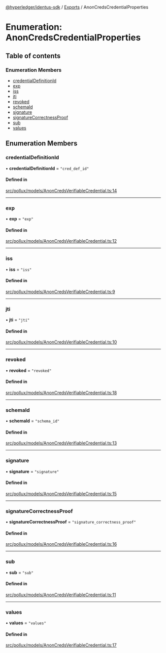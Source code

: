 [@hyperledger/identus-sdk](../README.md) / [Exports](../modules.md) / AnonCredsCredentialProperties

# Enumeration: AnonCredsCredentialProperties

## Table of contents

### Enumeration Members

- [credentialDefinitionId](AnonCredsCredentialProperties.md#credentialdefinitionid)
- [exp](AnonCredsCredentialProperties.md#exp)
- [iss](AnonCredsCredentialProperties.md#iss)
- [jti](AnonCredsCredentialProperties.md#jti)
- [revoked](AnonCredsCredentialProperties.md#revoked)
- [schemaId](AnonCredsCredentialProperties.md#schemaid)
- [signature](AnonCredsCredentialProperties.md#signature)
- [signatureCorrectnessProof](AnonCredsCredentialProperties.md#signaturecorrectnessproof)
- [sub](AnonCredsCredentialProperties.md#sub)
- [values](AnonCredsCredentialProperties.md#values)

## Enumeration Members

### credentialDefinitionId

• **credentialDefinitionId** = ``"cred_def_id"``

#### Defined in

[src/pollux/models/AnonCredsVerifiableCredential.ts:14](https://github.com/hyperledger-identus/sdk-ts/blob/966e04ee4b9d4ba9d1e404c4d3d062abcf854530/src/pollux/models/AnonCredsVerifiableCredential.ts#L14)

___

### exp

• **exp** = ``"exp"``

#### Defined in

[src/pollux/models/AnonCredsVerifiableCredential.ts:12](https://github.com/hyperledger-identus/sdk-ts/blob/966e04ee4b9d4ba9d1e404c4d3d062abcf854530/src/pollux/models/AnonCredsVerifiableCredential.ts#L12)

___

### iss

• **iss** = ``"iss"``

#### Defined in

[src/pollux/models/AnonCredsVerifiableCredential.ts:9](https://github.com/hyperledger-identus/sdk-ts/blob/966e04ee4b9d4ba9d1e404c4d3d062abcf854530/src/pollux/models/AnonCredsVerifiableCredential.ts#L9)

___

### jti

• **jti** = ``"jti"``

#### Defined in

[src/pollux/models/AnonCredsVerifiableCredential.ts:10](https://github.com/hyperledger-identus/sdk-ts/blob/966e04ee4b9d4ba9d1e404c4d3d062abcf854530/src/pollux/models/AnonCredsVerifiableCredential.ts#L10)

___

### revoked

• **revoked** = ``"revoked"``

#### Defined in

[src/pollux/models/AnonCredsVerifiableCredential.ts:18](https://github.com/hyperledger-identus/sdk-ts/blob/966e04ee4b9d4ba9d1e404c4d3d062abcf854530/src/pollux/models/AnonCredsVerifiableCredential.ts#L18)

___

### schemaId

• **schemaId** = ``"schema_id"``

#### Defined in

[src/pollux/models/AnonCredsVerifiableCredential.ts:13](https://github.com/hyperledger-identus/sdk-ts/blob/966e04ee4b9d4ba9d1e404c4d3d062abcf854530/src/pollux/models/AnonCredsVerifiableCredential.ts#L13)

___

### signature

• **signature** = ``"signature"``

#### Defined in

[src/pollux/models/AnonCredsVerifiableCredential.ts:15](https://github.com/hyperledger-identus/sdk-ts/blob/966e04ee4b9d4ba9d1e404c4d3d062abcf854530/src/pollux/models/AnonCredsVerifiableCredential.ts#L15)

___

### signatureCorrectnessProof

• **signatureCorrectnessProof** = ``"signature_correctness_proof"``

#### Defined in

[src/pollux/models/AnonCredsVerifiableCredential.ts:16](https://github.com/hyperledger-identus/sdk-ts/blob/966e04ee4b9d4ba9d1e404c4d3d062abcf854530/src/pollux/models/AnonCredsVerifiableCredential.ts#L16)

___

### sub

• **sub** = ``"sub"``

#### Defined in

[src/pollux/models/AnonCredsVerifiableCredential.ts:11](https://github.com/hyperledger-identus/sdk-ts/blob/966e04ee4b9d4ba9d1e404c4d3d062abcf854530/src/pollux/models/AnonCredsVerifiableCredential.ts#L11)

___

### values

• **values** = ``"values"``

#### Defined in

[src/pollux/models/AnonCredsVerifiableCredential.ts:17](https://github.com/hyperledger-identus/sdk-ts/blob/966e04ee4b9d4ba9d1e404c4d3d062abcf854530/src/pollux/models/AnonCredsVerifiableCredential.ts#L17)
